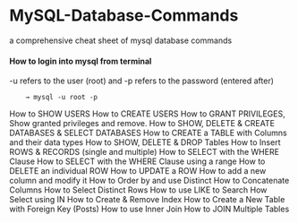 # MySQL-Database-Commands
a comprehensive cheat sheet of mysql database commands

#### How to login into mysql from terminal
-u refers to the user (root) and -p refers to the password (entered after)

		→ mysql -u root -p
		


How to SHOW USERS
How to CREATE USERS
How to GRANT PRIVILEGES, Show granted privileges and remove.
How to SHOW, DELETE & CREATE DATABASES & SELECT DATABASES
How to CREATE a TABLE with Columns and their data types
How to SHOW, DELETE & DROP Tables
How to Insert ROWS & RECORDS (single and multiple)
How to SELECT with the WHERE Clause
How to SELECT with the WHERE Clause using a range
How to DELETE an individual ROW
How to UPDATE a ROW
How to add a new column and modify it
How to Order by and use Distinct
How to Concatenate Columns
How to Select Distinct Rows
How to use LIKE to Search
How Select using IN
How to Create & Remove Index
How to Create a New Table with Foreign Key (Posts)
How to use Inner Join
How to JOIN Multiple Tables

